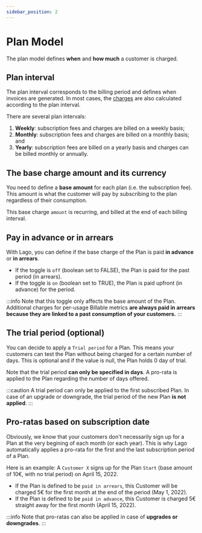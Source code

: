 ```yaml
---
sidebar_position: 2
---
```


# Plan Model
The plan model defines **when** and **how much** a customer is charged.

## Plan interval
The plan interval corresponds to the billing period and defines when invoices are generated. In most cases, the [charges](charges) are also calculated according to the plan interval.

There are several plan intervals:
1. **Weekly**: subscription fees and charges are billed on a weekly basis;
2. **Monthly**: subscription fees and charges are billed on a monthly basis; and
3. **Yearly**: subscription fees are billed on a yearly basis and charges can be billed monthly or annually.

## The base charge amount and its currency
You need to define a **base amount** for each plan (i.e. the subscription fee). This amount is what the customer will pay by subscribing to the plan regardless of their consumption.

This base charge `amount` is recurring, and billed at the end of each billing interval.

## Pay in advance or in arrears
With Lago, you can define if the base charge of the Plan is paid **in advance** or **in arrears**. 

- If the toggle is `off` (boolean set to FALSE), the Plan is paid for the past period (in arrears).
- If the toggle is `on` (boolean set to TRUE), the Plan is paid upfront (in advance) for the period.

:::info
Note that this toggle only affects the base amount of the Plan. Additional charges for per-usage Billable metrics **are always paid in arrears because they are linked to a past consumption of your customers.**
:::

## The trial period (optional)
You can decide to apply a `Trial period` for a Plan. This means your customers can test the Plan without being charged for a certain number of days. This is optional and if the value is null, the Plan holds 0 day of trial.

Note  that the trial period **can only be specified in days**. A pro-rata is applied to the Plan regarding the number of days offered.

:::caution
A trial period can only be applied to the first subscribed Plan. In case of an upgrade or downgrade, the trial period of the new Plan **is not applied**.
:::

## Pro-ratas based on subscription date
Obviously, we know that your customers don't necessarily sign up for a Plan at the very begining of each month (or each year). This is why Lago automatically applies a pro-rata for the first and the last subscription period of a Plan.

Here is an example:
A `Customer X` signs up for the Plan `Start` (base amount of 10€, with no trial period) on April 15, 2022. 
- If the Plan is defined to be `paid in arrears`, this Customer will be charged 5€ for the first month at the end of the period (May 1, 2022).
- If the Plan is defined to be `paid in advance`, this Customer is charged 5€ straight away for the first month (April 15, 2022).

:::info
Note that pro-ratas can also be applied in case of **upgrades or downgrades**.
:::